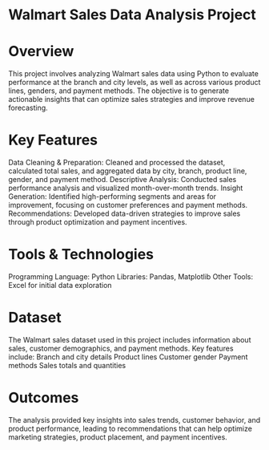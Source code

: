 # Walmart Sales Data Analysis Project

# Overview
This project involves analyzing Walmart sales data using Python to evaluate performance at the branch and city levels, as well as across various product lines, genders, and payment methods. The objective is to generate actionable insights that can optimize sales strategies and improve revenue forecasting.

# Key Features
Data Cleaning & Preparation: Cleaned and processed the dataset, calculated total sales, and aggregated data by city, branch, product line, gender, and payment method.
Descriptive Analysis: Conducted sales performance analysis and visualized month-over-month trends.
Insight Generation: Identified high-performing segments and areas for improvement, focusing on customer preferences and payment methods.
Recommendations: Developed data-driven strategies to improve sales through product optimization and payment incentives.

# Tools & Technologies
Programming Language: Python
Libraries: Pandas, Matplotlib
Other Tools: Excel for initial data exploration

# Dataset
The Walmart sales dataset used in this project includes information about sales, customer demographics, and payment methods. 
Key features include:
Branch and city details
Product lines
Customer gender
Payment methods
Sales totals and quantities

# Outcomes
The analysis provided key insights into sales trends, customer behavior, and product performance, leading to recommendations that can help optimize marketing strategies, product placement, and payment incentives.
